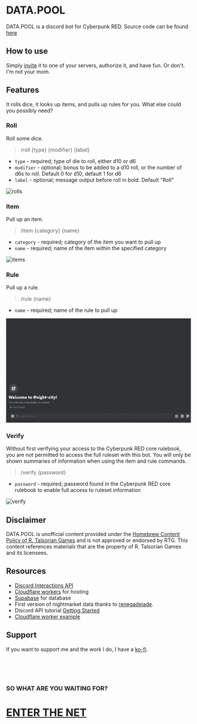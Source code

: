 # DATA.POOL

DATA.POOL is a discord bot for Cyberpunk RED. Source code can be found [here](https://github.com/jollista/DATA.POOL/)

## How to use

Simply [invite](https://discord.com/api/oauth2/authorize?client_id=1179341761991159908&permissions=2147485696&scope=bot)
it to one of your servers, authorize it, and have fun. Or don't. I'm not your mom.

## Features

It rolls dice, it looks up items, and pulls up rules for you.
What else could you possibly need?

### Roll

Roll some dice.

> /roll {type} {modifier} {label}

- `type` - required; type of die to roll, either d10 or d6
- `modifier` - optional; bonus to be added to a d10 roll, or the number of d6s to roll. Default 0 for d10, default 1 for d6
- `label` - optional; message output before roll in bold. Default "Roll"

![rolls](img/datapool-rolls.gif)

### Item

Pull up an item.

> /item {category} {name}

- `category` - required; category of the item you want to pull up
- `name` - required; name of the item within the specified category

![items](img/datapool-items.gif)

### Rule

Pull up a rule.

> /rule {name}

- `name` - required; name of the rule to pull up

![rules](img/datapool-rules.gif)

### Verify

Without first verifying your access to the Cyberpunk RED core rulebook, you are not permitted to access the full ruleset with this bot. You will only be shown summaries of information when using the item and rule commands.

> /verify {password}

- `password` - required; password found in the Cyberpunk RED core rulebook to enable full access to ruleset information

![verify](img/datapool-verify.gif)

## Disclaimer

DATA.POOL is unofficial content provided under the [Homebrew Content Policy of R. Talsorian Games](https://rtalsoriangames.com/homebrew-content-policy/) and is not approved or endorsed by RTG. This content references materials that are the property of R. Talsorian Games and its licensees.

## Resources

- [Discord Interactions API](https://discord.com/developers/docs/interactions/receiving-and-responding)
- [Cloudflare workers](https://workers.cloudflare.com) for hosting
- [Supabase](https://supabase.com/) for database
- First version of nightmarket data thanks to [renegadejade](https://github.com/renegadejade/glitch).
- Discord API tutorial [Getting Started](https://github.com/discord/discord-example-apphttps://github.com/discord/discord-example-app)
- [Cloudflare worker example](https://github.com/discord/cloudflare-sample-app)

## Support

If you want to support me and the work I do, I have a [ko-fi](https://ko-fi.com/jollista).

<br>
<br>
<br>

### SO WHAT ARE YOU WAITING FOR?
# [ENTER THE NET](https://discord.com/api/oauth2/authorize?client_id=1179341761991159908&permissions=2147485696&scope=bot)